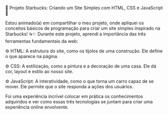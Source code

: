 🌟 Projeto Starbucks: Criando um Site Simples com HTML, CSS e JavaScript 🌟


Estou animado(a) em compartilhar o meu projeto, onde apliquei os conceitos básicos de programação para criar um site simples inspirado na Starbucks! ☕️✨
Durante este projeto, aprendi a importância das três ferramentas fundamentais da web:

⚙️ HTML: A estrutura do site, como os tijolos de uma construção. Ele define o que aparece na página.

⚙️ CSS: A estilização, como a pintura e a decoração de uma casa. Ele dá cor, layout e estilo ao nosso site.

⚙️ JavaScript​: A interatividade, como o que torna um carro capaz de se mover. Ele permite que o site responda a ações dos usuários.

 Foi uma experiência incrível colocar em prática os conhecimentos adquiridos e ver como essas três tecnologias se juntam para criar uma experiência online envolvente.
